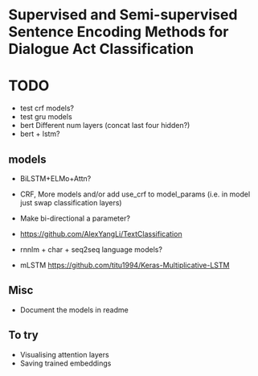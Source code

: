 # Supervised and Semi-supervised Sentence Encoding Methods for Dialogue Act Classification

# TODO
- test crf models?
- test gru models
- bert Different num layers (concat last four hidden?)
- bert + lstm?

## models
- BiLSTM+ELMo+Attn?
- CRF, More models and/or add use_crf to model_params (i.e. in model just swap classification layers)
- Make bi-directional a parameter?
- https://github.com/AlexYangLi/TextClassification

- rnnlm + char + seq2seq language models?
- mLSTM https://github.com/titu1994/Keras-Multiplicative-LSTM

## Misc
- Document the models in readme

## To try
- Visualising attention layers
- Saving trained embeddings